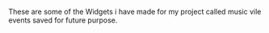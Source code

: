 These are some of the Widgets i have made for my project called music vile events saved for future purpose.
